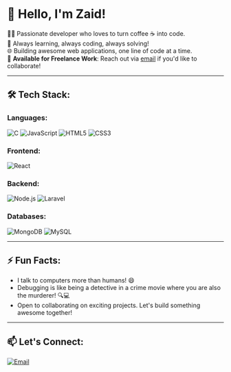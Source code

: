 <!---

- 👋 Hi, I’m @DeveloperXo
- 👀 I’m interested in exploring
- 🌱 I’m currently learning DSA
- 💞️ I’m looking to collaborate on ...
- 📫 How to reach me developer.zaid4u@gmail.com
- 😄 Pronouns: ...
- ⚡ Fun fact: I remember how to print `Hello, World` in Java!
- **Languages & Tool -**
- 

<!---
DeveloperXo/DeveloperXo is a ✨ special ✨ repository because its `README.md` (this file) appears on your GitHub profile.
You can click the Preview link to take a look at your changes.
--->



# 👋 Hello, I'm Zaid!

👨‍💻 Passionate developer who loves to turn coffee ☕ into code.  
🔭 Always learning, always coding, always solving!  
🌐 Building awesome web applications, one line of code at a time.  
💼 **Available for Freelance Work**: Reach out via [email](mailto:developer.zaid4u@gmail.com) if you'd like to collaborate!

---

## 🛠️ Tech Stack:

### Languages:
<p>
  <img src="https://img.shields.io/badge/C-555555?style=for-the-badge&logo=c&logoColor=white" alt="C" />
  <img src="https://img.shields.io/badge/JavaScript-555555?style=for-the-badge&logo=javascript&logoColor=F7DF1E" alt="JavaScript" />
  <img src="https://img.shields.io/badge/HTML5-555555?style=for-the-badge&logo=html5&logoColor=E34F26" alt="HTML5" />
  <img src="https://img.shields.io/badge/CSS3-555555?style=for-the-badge&logo=css3&logoColor=1572B6" alt="CSS3" />
</p>

### Frontend:
<p>
  <img src="https://img.shields.io/badge/React-555555?style=for-the-badge&logo=react&logoColor=61DAFB" alt="React" />
</p>

### Backend:
<p>
  <img src="https://img.shields.io/badge/Node.js-555555?style=for-the-badge&logo=node.js&logoColor=339933" alt="Node.js" />
  <img src="https://img.shields.io/badge/Laravel-555555?style=for-the-badge&logo=laravel&logoColor=FF2D20" alt="Laravel" />
</p>

### Databases:
<p>
  <img src="https://img.shields.io/badge/MongoDB-555555?style=for-the-badge&logo=mongodb&logoColor=47A248" alt="MongoDB" />
  <img src="https://img.shields.io/badge/MySQL-555555?style=for-the-badge&logo=mysql&logoColor=4479A1" alt="MySQL" />
</p>

---

## ⚡ Fun Facts:
- I talk to computers more than humans! 😄
- Debugging is like being a detective in a crime movie where you are also the murderer! 🔍💻
- Open to collaborating on exciting projects. Let's build something awesome together!

---

## 📫 Let's Connect:

<p>
  <!--
  <a href="https://www.linkedin.com/in/your-profile" target="_blank">
    <img src="https://img.shields.io/badge/LinkedIn-555555?style=for-the-badge&logo=linkedin&logoColor=0A66C2" alt="LinkedIn" />
  </a>
  <a href="https://twitter.com/your-handle" target="_blank">
    <img src="https://img.shields.io/badge/Twitter-555555?style=for-the-badge&logo=twitter&logoColor=1DA1F2" alt="Twitter" />
  </a>
  -->
  <a href="mailto:developer.zaid4u@gmail.com" target="_blank">
    <img src="https://img.shields.io/badge/Email-555555?style=for-the-badge&logo=gmail&logoColor=EA4335" alt="Email" />
  </a>
</p>



